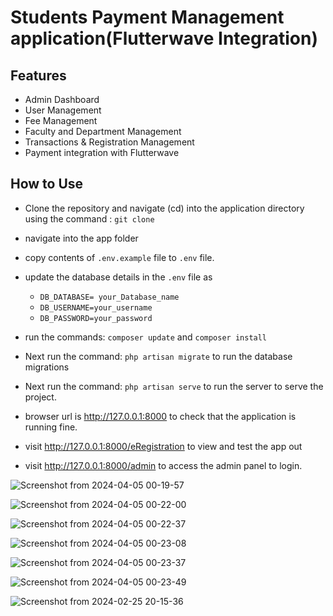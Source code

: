 # Students Payment Management application(Flutterwave Integration)

## Features

- Admin Dashboard
- User Management
- Fee Management
- Faculty and Department Management
- Transactions & Registration Management
- Payment integration with Flutterwave

## How to Use

- Clone the repository and navigate (cd) into the application directory using the command : `git clone`

- navigate into the app folder

- copy contents of `.env.example` file to `.env` file.

- update the database details in the `.env` file as

    - `DB_DATABASE= your_Database_name`
    - `DB_USERNAME=your_username`
    - `DB_PASSWORD=your_password`

- run the commands: `composer update` and `composer install`

- Next run the command: `php artisan migrate` to run the database migrations

- Next run the command: `php artisan serve` to run the server to serve the project.

- browser url is http://127.0.0.1:8000 to check that the application is running fine.

- visit http://127.0.0.1:8000/eRegistration to view and test the app out

- visit http://127.0.0.1:8000/admin to access the admin panel to login.
  


![Screenshot from 2024-04-05 00-19-57](https://github.com/Paul-Ben/payment-with-flutterwave-in-laravel/assets/92761584/9bd2f928-493d-4fdd-9dd5-4d9598646027)

![Screenshot from 2024-04-05 00-22-00](https://github.com/Paul-Ben/payment-with-flutterwave-in-laravel/assets/92761584/2fe55674-2560-4fbf-8054-2b54d0558437)

![Screenshot from 2024-04-05 00-22-37](https://github.com/Paul-Ben/payment-with-flutterwave-in-laravel/assets/92761584/0a36536d-472a-46a3-885c-f012496e34af)


![Screenshot from 2024-04-05 00-23-08](https://github.com/Paul-Ben/payment-with-flutterwave-in-laravel/assets/92761584/9b349023-f1ae-4253-9462-d7941e4e75f6)

![Screenshot from 2024-04-05 00-23-37](https://github.com/Paul-Ben/payment-with-flutterwave-in-laravel/assets/92761584/f7c39a58-9695-427e-a124-285d4ecc9ccc)

![Screenshot from 2024-04-05 00-23-49](https://github.com/Paul-Ben/payment-with-flutterwave-in-laravel/assets/92761584/b6c4ff9c-6a2c-4520-93ce-37f2d72b5794)

![Screenshot from 2024-02-25 20-15-36](https://github.com/Paul-Ben/payment-with-flutterwave-in-laravel/assets/92761584/24573a2c-2139-4d7f-9882-84b1bedda2a3)




